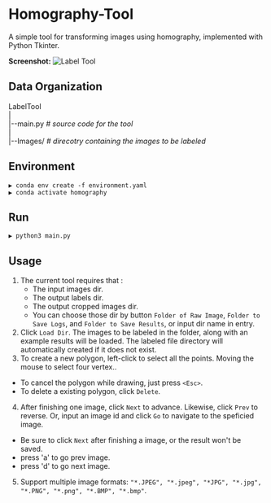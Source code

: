 Homography-Tool
===============

A simple tool for transforming images using homography, implemented with Python Tkinter.

**Screenshot:**
![Label Tool](./example.jpg)

Data Organization
-----------------
LabelTool  
|  
|--main.py   *# source code for the tool*  
|  
|--Images/   *# direcotry containing the images to be labeled*  


Environment
----------
```
▶ conda env create -f environment.yaml
▶ conda activate homography
```

Run
-------
```
▶ python3 main.py
```

Usage
-----
1. The current tool requires that :
   * The input images dir.
   * The output labels dir.
   * The output cropped images dir.
   * You can choose those dir by button `Folder of Raw Image`,  `Folder to Save Logs`, and `Folder to Save Results`, or input dir name in entry.
2. Click `Load Dir`. The images to be labeled in the folder, along with an example results will be loaded. The labeled file directory will automatically created if it does not  exist.
3. To create a new polygon, left-click to select all the points. Moving the mouse to select four vertex..
  - To cancel the polygon while drawing, just press `<Esc>`.
  - To delete a existing polygon,  click `Delete`.
4. After finishing one image, click `Next` to advance. Likewise, click `Prev` to reverse. Or, input an image id and click `Go` to navigate to the speficied image.
  - Be sure to click `Next` after finishing a image, or the result won't be saved. 
  - press 'a' to go prev image.
  - press 'd' to go next image.

5. Support multiple image formats: `"*.JPEG", "*.jpeg", "*JPG", "*.jpg", "*.PNG", "*.png", "*.BMP", "*.bmp"`.




